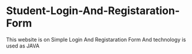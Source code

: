 # Student-Login-And-Registaration-Form
This website is on  Simple Login And Registaration Form  And technology is used as JAVA
